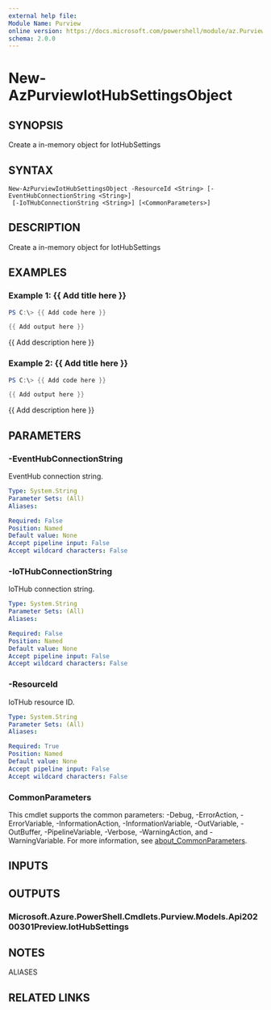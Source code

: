 ```yaml
---
external help file:
Module Name: Purview
online version: https://docs.microsoft.com/powershell/module/az.Purview/new-AzPurviewIotHubSettingsObject
schema: 2.0.0
---
```


# New-AzPurviewIotHubSettingsObject

## SYNOPSIS
Create a in-memory object for IotHubSettings

## SYNTAX

```
New-AzPurviewIotHubSettingsObject -ResourceId <String> [-EventHubConnectionString <String>]
 [-IoTHubConnectionString <String>] [<CommonParameters>]
```

## DESCRIPTION
Create a in-memory object for IotHubSettings

## EXAMPLES

### Example 1: {{ Add title here }}
```powershell
PS C:\> {{ Add code here }}

{{ Add output here }}
```

{{ Add description here }}

### Example 2: {{ Add title here }}
```powershell
PS C:\> {{ Add code here }}

{{ Add output here }}
```

{{ Add description here }}

## PARAMETERS

### -EventHubConnectionString
EventHub connection string.

```yaml
Type: System.String
Parameter Sets: (All)
Aliases:

Required: False
Position: Named
Default value: None
Accept pipeline input: False
Accept wildcard characters: False
```

### -IoTHubConnectionString
IoTHub connection string.

```yaml
Type: System.String
Parameter Sets: (All)
Aliases:

Required: False
Position: Named
Default value: None
Accept pipeline input: False
Accept wildcard characters: False
```

### -ResourceId
IoTHub resource ID.

```yaml
Type: System.String
Parameter Sets: (All)
Aliases:

Required: True
Position: Named
Default value: None
Accept pipeline input: False
Accept wildcard characters: False
```

### CommonParameters
This cmdlet supports the common parameters: -Debug, -ErrorAction, -ErrorVariable, -InformationAction, -InformationVariable, -OutVariable, -OutBuffer, -PipelineVariable, -Verbose, -WarningAction, and -WarningVariable. For more information, see [about_CommonParameters](http://go.microsoft.com/fwlink/?LinkID=113216).

## INPUTS

## OUTPUTS

### Microsoft.Azure.PowerShell.Cmdlets.Purview.Models.Api20200301Preview.IotHubSettings

## NOTES

ALIASES

## RELATED LINKS

